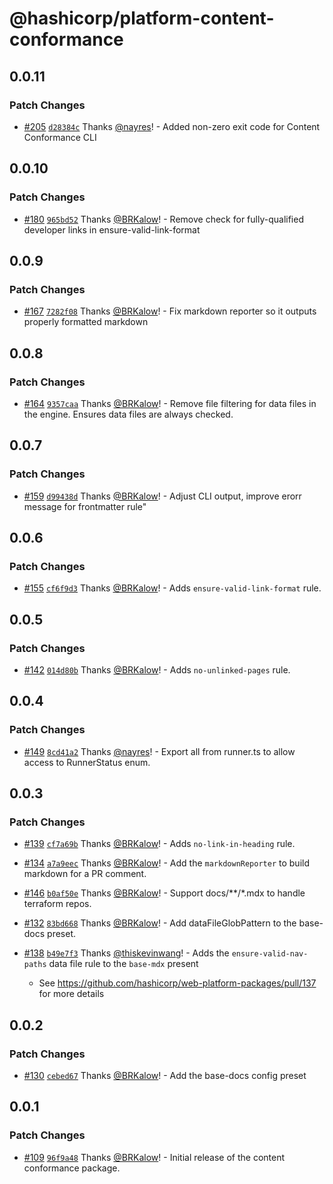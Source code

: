 # @hashicorp/platform-content-conformance

## 0.0.11

### Patch Changes

- [#205](https://github.com/hashicorp/web-platform-packages/pull/205) [`d28384c`](https://github.com/hashicorp/web-platform-packages/commit/d28384c7f5229ec17c8b381127efa40e12359c01) Thanks [@nayres](https://github.com/nayres)! - Added non-zero exit code for Content Conformance CLI

## 0.0.10

### Patch Changes

- [#180](https://github.com/hashicorp/web-platform-packages/pull/180) [`965bd52`](https://github.com/hashicorp/web-platform-packages/commit/965bd52fca4ea89f92c10392310e79ef0071b7c1) Thanks [@BRKalow](https://github.com/BRKalow)! - Remove check for fully-qualified developer links in ensure-valid-link-format

## 0.0.9

### Patch Changes

- [#167](https://github.com/hashicorp/web-platform-packages/pull/167) [`7282f08`](https://github.com/hashicorp/web-platform-packages/commit/7282f08b44fa9321ae46d28ad3009fe75da03c65) Thanks [@BRKalow](https://github.com/BRKalow)! - Fix markdown reporter so it outputs properly formatted markdown

## 0.0.8

### Patch Changes

- [#164](https://github.com/hashicorp/web-platform-packages/pull/164) [`9357caa`](https://github.com/hashicorp/web-platform-packages/commit/9357caa68b96a6f9e1a429c6efed99276d9d10a4) Thanks [@BRKalow](https://github.com/BRKalow)! - Remove file filtering for data files in the engine. Ensures data files are always checked.

## 0.0.7

### Patch Changes

- [#159](https://github.com/hashicorp/web-platform-packages/pull/159) [`d99438d`](https://github.com/hashicorp/web-platform-packages/commit/d99438dccbede772bf3bccfd08bd141d4278bfac) Thanks [@BRKalow](https://github.com/BRKalow)! - Adjust CLI output, improve erorr message for frontmatter rule"

## 0.0.6

### Patch Changes

- [#155](https://github.com/hashicorp/web-platform-packages/pull/155) [`cf6f9d3`](https://github.com/hashicorp/web-platform-packages/commit/cf6f9d33ab64464539625bbf5b71c28c4901d8da) Thanks [@BRKalow](https://github.com/BRKalow)! - Adds `ensure-valid-link-format` rule.

## 0.0.5

### Patch Changes

- [#142](https://github.com/hashicorp/web-platform-packages/pull/142) [`014d80b`](https://github.com/hashicorp/web-platform-packages/commit/014d80bc45046d5ceaefdc131f4cca70110ca888) Thanks [@BRKalow](https://github.com/BRKalow)! - Adds `no-unlinked-pages` rule.

## 0.0.4

### Patch Changes

- [#149](https://github.com/hashicorp/web-platform-packages/pull/149) [`8cd41a2`](https://github.com/hashicorp/web-platform-packages/commit/8cd41a210d84ed2aec1b13ca0f49ac43a38c0e07) Thanks [@nayres](https://github.com/nayres)! - Export all from runner.ts to allow access to RunnerStatus enum.

## 0.0.3

### Patch Changes

- [#139](https://github.com/hashicorp/web-platform-packages/pull/139) [`cf7a69b`](https://github.com/hashicorp/web-platform-packages/commit/cf7a69b6db8d607a9e1b73464f191828cbb61c64) Thanks [@BRKalow](https://github.com/BRKalow)! - Adds `no-link-in-heading` rule.

* [#134](https://github.com/hashicorp/web-platform-packages/pull/134) [`a7a9eec`](https://github.com/hashicorp/web-platform-packages/commit/a7a9eec6e6afbf5535ce33ba643cd0dcd09ceea3) Thanks [@BRKalow](https://github.com/BRKalow)! - Add the `markdownReporter` to build markdown for a PR comment.

- [#146](https://github.com/hashicorp/web-platform-packages/pull/146) [`b0af50e`](https://github.com/hashicorp/web-platform-packages/commit/b0af50e1a5172bc3a0b3584e71c4e97ed7942e75) Thanks [@BRKalow](https://github.com/BRKalow)! - Support docs/\*\*/\*.mdx to handle terraform repos.

* [#132](https://github.com/hashicorp/web-platform-packages/pull/132) [`83bd668`](https://github.com/hashicorp/web-platform-packages/commit/83bd668b5a005b42a8a48d24e0961f40d0ae8222) Thanks [@BRKalow](https://github.com/BRKalow)! - Add dataFileGlobPattern to the base-docs preset.

- [#138](https://github.com/hashicorp/web-platform-packages/pull/138) [`b49e7f3`](https://github.com/hashicorp/web-platform-packages/commit/b49e7f3b81311d42f75ad7276b0f91d9a65420c2) Thanks [@thiskevinwang](https://github.com/thiskevinwang)! - Adds the `ensure-valid-nav-paths` data file rule to the `base-mdx` present

  - See https://github.com/hashicorp/web-platform-packages/pull/137 for more details

## 0.0.2

### Patch Changes

- [#130](https://github.com/hashicorp/web-platform-packages/pull/130) [`cebed67`](https://github.com/hashicorp/web-platform-packages/commit/cebed679a4f5804c163ad944a8ae5da9b6adb429) Thanks [@BRKalow](https://github.com/BRKalow)! - Add the base-docs config preset

## 0.0.1

### Patch Changes

- [#109](https://github.com/hashicorp/web-platform-packages/pull/109) [`96f9a48`](https://github.com/hashicorp/web-platform-packages/commit/96f9a48adada9510a8f2ac9c1ab98f40909ba9b4) Thanks [@BRKalow](https://github.com/BRKalow)! - Initial release of the content conformance package.
